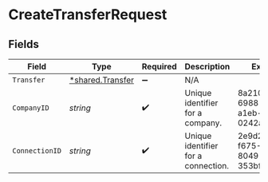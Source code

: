 # CreateTransferRequest


## Fields

| Field                                               | Type                                                | Required                                            | Description                                         | Example                                             |
| --------------------------------------------------- | --------------------------------------------------- | --------------------------------------------------- | --------------------------------------------------- | --------------------------------------------------- |
| `Transfer`                                          | [*shared.Transfer](../../models/shared/transfer.md) | :heavy_minus_sign:                                  | N/A                                                 |                                                     |
| `CompanyID`                                         | *string*                                            | :heavy_check_mark:                                  | Unique identifier for a company.                    | 8a210b68-6988-11ed-a1eb-0242ac120002                |
| `ConnectionID`                                      | *string*                                            | :heavy_check_mark:                                  | Unique identifier for a connection.                 | 2e9d2c44-f675-40ba-8049-353bfcb5e171                |